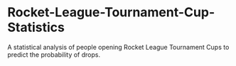 # Rocket-League-Tournament-Cup-Statistics
A statistical analysis of people opening Rocket League Tournament Cups to predict the probability of drops.
